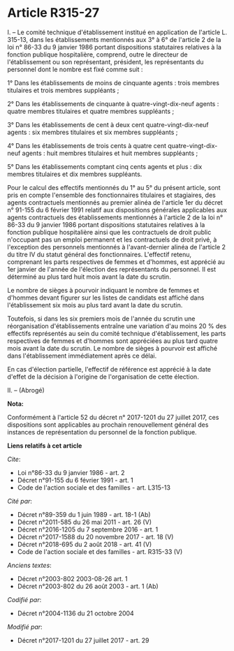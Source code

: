 # Article R315-27

I. – Le comité technique d'établissement institué en application de l'article L. 315-13, dans les établissements mentionnés
aux 3° à 6° de l'article 2 de la loi n° 86-33 du 9 janvier 1986 portant dispositions statutaires relatives à la fonction
publique hospitalière, comprend, outre le directeur de l'établissement ou son représentant, président, les représentants du
personnel dont le nombre est fixé comme suit :

1° Dans les établissements de moins de cinquante agents : trois membres titulaires et trois membres suppléants ;

2° Dans les établissements de cinquante à quatre-vingt-dix-neuf agents : quatre membres titulaires et quatre membres
suppléants ;

3° Dans les établissements de cent à deux cent quatre-vingt-dix-neuf agents : six membres titulaires et six membres
suppléants ;

4° Dans les établissements de trois cents à quatre cent quatre-vingt-dix-neuf agents : huit membres titulaires et huit
membres suppléants ;

5° Dans les établissements comptant cinq cents agents et plus : dix membres titulaires et dix membres suppléants.

Pour le calcul des effectifs mentionnés du 1° au 5° du présent article, sont pris en compte l'ensemble des fonctionnaires
titulaires et stagiaires, des agents contractuels mentionnés au premier alinéa de l'article 1er du décret n° 91-155 du 6
février 1991 relatif aux dispositions générales applicables aux agents contractuels des établissements mentionnés à l'article
2 de la loi n° 86-33 du 9 janvier 1986 portant dispositions statutaires relatives à la fonction publique hospitalière ainsi
que les contractuels de droit public n'occupant pas un emploi permanent et les contractuels de droit privé, à l'exception des
personnels mentionnés à l'avant-dernier alinéa de l'article 2 du titre IV du statut général des fonctionnaires. L'effectif
retenu, comprenant les parts respectives de femmes et d'hommes, est apprécié au 1er janvier de l'année de l'élection des
représentants du personnel. Il est déterminé au plus tard huit mois avant la date du scrutin.

Le nombre de sièges à pourvoir indiquant le nombre de femmes et d'hommes devant figurer sur les listes de candidats est
affiché dans l'établissement six mois au plus tard avant la date du scrutin.

Toutefois, si dans les six premiers mois de l'année du scrutin une réorganisation d'établissements entraîne une variation
d'au moins 20 % des effectifs représentés au sein du comité technique d'établissement, les parts respectives de femmes et
d'hommes sont appréciées au plus tard quatre mois avant la date du scrutin. Le nombre de sièges à pourvoir est affiché dans
l'établissement immédiatement après ce délai.

En cas d'élection partielle, l'effectif de référence est apprécié à la date d'effet de la décision à l'origine de
l'organisation de cette élection.

II. – (Abrogé)

**Nota:**

Conformément à l'article 52 du décret n° 2017-1201 du 27 juillet 2017, ces dispositions sont applicables au prochain
renouvellement général des instances de représentation du personnel de la fonction publique.

**Liens relatifs à cet article**

_Cite_:

  - Loi n°86-33 du 9 janvier 1986 - art. 2
  - Décret n°91-155 du 6 février 1991 - art. 1
  - Code de l'action sociale et des familles - art. L315-13

_Cité par_:

  - Décret n°89-359 du 1 juin 1989 - art. 18-1 (Ab)
  - Décret n°2011-585 du 26 mai 2011 - art. 26 (V)
  - Décret n°2016-1205 du 7 septembre 2016 - art. 1
  - Décret n°2017-1588 du 20 novembre 2017 - art. 18 (V)
  - Décret n°2018-695 du 2 août 2018 - art. 41 (V)
  - Code de l'action sociale et des familles - art. R315-33 (V)

_Anciens textes_:

  - Décret n°2003-802 2003-08-26 art. 1
  - Décret n°2003-802 du 26 août 2003 - art. 1 (Ab)

_Codifié par_:

  - Décret n°2004-1136 du 21 octobre 2004

_Modifié par_:

  - Décret n°2017-1201 du 27 juillet 2017 - art. 29
